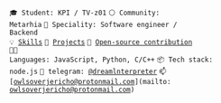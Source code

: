 <code>🎓 Student: KPI / TV-z01</code>
<code>⚪ Community: Metarhia</code>
<code>👷 Speciality: Software engineer / Backend</code><br>
<code>💡 [Skills](SKILLS.md)</code>
<code>🧻 [Projects](PROJECTS.md)</code>
<code>👀 [Open-source contribution](CONTRIBUTION.md)</code><br>
<code>🧑‍💻 Languages: JavaScript, Python, C/C++</code>
<code>📦 Tech stack: node.js</code>
<code>💬 telegram: [@dreamlnterpreter](https://telegram.me/dreamlnterpreter)</code>
<code>📫 [owlsoverjericho@protonmail.com](mailto: owlsoverjericho@protonmail.com)</code>

